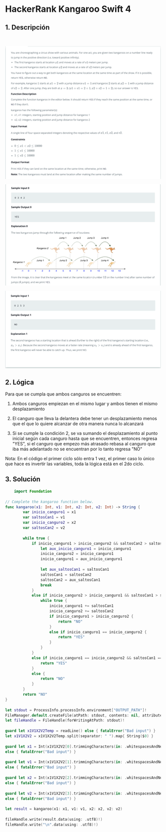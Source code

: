 HackerRank Kangaroo Swift 4
===

## 1. Descripción
<br>
<p align="center">
	<img src="imgs/img1.png" height="" width="">
</p>

<p align="center">
	<img src="imgs/img2.png" height="" width="">
</p>

<p align="center">
	<img src="imgs/img3.png" height="" width="">
</p>

## 2. Lógica

Para que se cumpla que ambos canguros se encuentren: 

1. Ambos canguros empiezan en el mismo lugar y ambos tienen el mismo desplazamiento

2. El canguro que lleva la delantera debe tener un desplazamiento menos que el que lo quiere alcanzar de otra manera nunca lo alcanzará

3. Si se cumple la condición 2, se va sumando el desplazamiento al punto inicial según cada canguro hasta que se encuentren, entonces regresa "YES", si el canguro que empezo más atrasado rebasa al canguro que iba más adelantado no se encuentran por lo tanto regresa "NO"

Nota: En el código el primer ciclo sólo entra 1 vez, el primer caso lo único que hace es invertir las variables, toda la lógica está en el 2do ciclo.

## 3. Solución

```swift
	import Foundation

// Complete the kangaroo function below.
func kangaroo(x1: Int, v1: Int, x2: Int, v2: Int) -> String {
        var inicio_canguro1 = x1
        var saltosCan1 = v1
        var inicio_canguro2 = x2
        var saltosCan2 = v2
        
        while true {
            if inicio_canguro1 > inicio_canguro2 && saltosCan2 > saltosCan1 {
                let aux_inicio_canguro1 = inicio_canguro1
                inicio_canguro2 = inicio_canguro1
                inicio_canguro1 = aux_inicio_canguro1
                
                let aux_saltosCan1 = saltosCan1
                saltosCan1 = saltosCan2
                saltosCan2 = aux_saltosCan1
                break
            }
            else if inicio_canguro2 > inicio_canguro1 && saltosCan1 > saltosCan2 {
                while true {
                    inicio_canguro1 += saltosCan1
                    inicio_canguro2 += saltosCan2
                    if inicio_canguro1 > inicio_canguro2 {
                        return "NO"
                    }
                    else if inicio_canguro1 == inicio_canguro2 {
                        return "YES"
                    }
                }
            }
            else if inicio_canguro1 == inicio_canguro2 && saltosCan1 == saltosCan2 {
                return "YES"
            }
            else {
                return "NO"
            }
        }
        return "NO"
}

let stdout = ProcessInfo.processInfo.environment["OUTPUT_PATH"]!
FileManager.default.createFile(atPath: stdout, contents: nil, attributes: nil)
let fileHandle = FileHandle(forWritingAtPath: stdout)!

guard let x1V1X2V2Temp = readLine() else { fatalError("Bad input") }
let x1V1X2V2 = x1V1X2V2Temp.split(separator: " ").map{ String($0) }

guard let x1 = Int(x1V1X2V2[0].trimmingCharacters(in: .whitespacesAndNewlines))
else { fatalError("Bad input") }

guard let v1 = Int(x1V1X2V2[1].trimmingCharacters(in: .whitespacesAndNewlines))
else { fatalError("Bad input") }

guard let x2 = Int(x1V1X2V2[2].trimmingCharacters(in: .whitespacesAndNewlines))
else { fatalError("Bad input") }

guard let v2 = Int(x1V1X2V2[3].trimmingCharacters(in: .whitespacesAndNewlines))
else { fatalError("Bad input") }

let result = kangaroo(x1: x1, v1: v1, x2: x2, v2: v2)

fileHandle.write(result.data(using: .utf8)!)
fileHandle.write("\n".data(using: .utf8)!)
```

